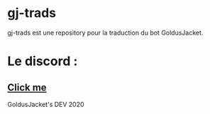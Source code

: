 # gj-trads
gj-trads est une repository pour la traduction du bot GoldusJacket.
# Le discord :
[Click me](https://discord.gg/B87evnv)
-------------------
GoldusJacket's DEV 2020
